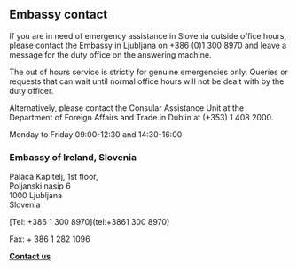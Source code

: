 ## Embassy contact

If you are in need of emergency assistance in Slovenia outside office hours, please contact the Embassy in Ljubljana on +386 (0)1 300 8970 and leave a message for the duty office on the answering machine.

The out of hours service is strictly for genuine emergencies only. Queries or requests that can wait until normal office hours will not be dealt with by the duty officer.

Alternatively, please contact the Consular Assistance Unit at the Department of Foreign Affairs and Trade in Dublin at (+353) 1 408 2000.

Monday to Friday 09:00-12:30 and 14:30-16:00

### Embassy of Ireland, Slovenia

Palača Kapitelj, 1st floor,   
Poljanski nasip 6   
1000 Ljubljana   
Slovenia

[Tel: +386 1 300 8970](tel:+3861 300 8970)

Fax: + 386 1 282 1096

[**Contact us**](/en/slovenia/ljubljana/contact/)